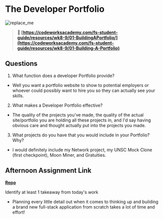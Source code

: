 # The Developer Portfolio

![replace_me](https://codeworks.blob.core.windows.net/public/assets/img/illustrations/placeholder.svg)

> **📖 [https://codeworksacademy.com/fs-student-guide/resources/wk8-9/01-BuildingAPortfolio/](https://codeworksacademy.com/fs-student-guide/resources/wk8-9/01-Building-A-Portfolio)**

## Questions

1. What function does a developer Portfolio provide?

- Well you want a portfolio website to show to potential employers or whoever could possibly want to hire you so they can actually see your skills.

2. What makes a Developer Portfolio effective?

- The quality of the projects you've made, the quality of the actual site/portfolio you are holding all these projects in, and I'd say having obvious care and thought actually put into the projects you made.

3. What projects do you have that you would include in your Portfolio? Why?

- I would definitely include my Network project, my UNSC Mock Clone (first checkpoint), Moon Miner, and Gratuities.

## Afternoon Assignment Link

**[Repo](https://github.com/TheOneTrueRy/Gratuities)**

Identify at least 1 takeaway from today's work

- Planning every little detail out when it comes to thinking up and building a brand new full-stack application from scratch takes a lot of time and effort!
